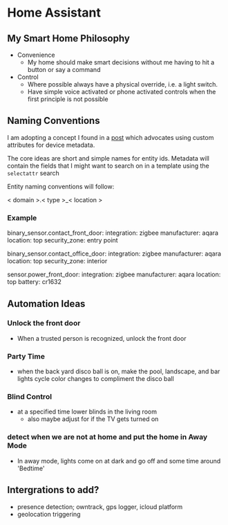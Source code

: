 # Home Assistant

## My Smart Home Philosophy

* Convenience 
  * My home should make smart decisions without me having to hit a button or say a command
* Control
  * Where possible always have a physical override, i.e. a light switch.
  * Have simple voice activated or phone activated controls when the first principle is not possible

## Naming Conventions

I am adopting a concept I found in a [post](https://community.home-assistant.io/t/recommended-ways-to-manage-devices-and-entities-names/243815/13) which advocates using custom attributes for device metadata.

The core ideas are short and simple names for entity ids.  Metadata will contain the fields that I might want to search on in a template using the `selectattr` search

Entity naming conventions will follow:

< domain >.< type >_< location >

### Example
binary_sensor.contact_front_door:
  integration: zigbee
  manufacturer: aqara
  location: top
  security_zone: entry point

binary_sensor.contact_office_door:
  integration: zigbee
  manufacturer: aqara
  location: top
  security_zone: interior

sensor.power_front_door:
  integration: zigbee
  manufacturer: aqara
  location: top
  battery: cr1632


## Automation Ideas

### Unlock the front door
* When a trusted person is recognized, unlock the front door

### Party Time
* when the back yard disco ball is on, make the pool, landscape, and bar lights cycle color changes to compliment the disco ball

### Blind Control
* at a specified time lower blinds in the living room
    * also maybe adjust for if the TV gets turned on

### detect when we are not at home and put the home in Away Mode
* In away mode, lights come on at dark and go off and some time around 'Bedtime'

## Intergrations to add?
* presence detection; owntrack, gps logger, icloud platform 
* geolocation triggering
